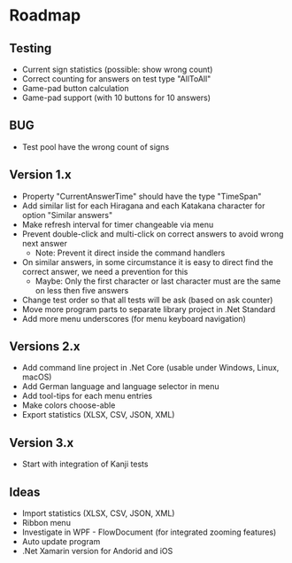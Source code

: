 ﻿# Roadmap

## Testing
* Current sign statistics (possible: show wrong count)
* Correct counting for answers on test type "AllToAll"
* Game-pad button calculation
* Game-pad support (with 10 buttons for 10 answers)

## BUG
* Test pool have the wrong count of signs

## Version 1.x
* Property "CurrentAnswerTime" should have the type "TimeSpan"
* Add similar list for each Hiragana and each Katakana character for option "Similar answers"
* Make refresh interval for timer changeable via menu
* Prevent double-click and multi-click on correct answers to avoid wrong next answer
  * Note: Prevent it direct inside the command handlers
* On similar answers, in some circumstance it is easy to direct find the correct answer, we need a prevention for this
  * Maybe: Only the first character or last character must are the same on less then five answers
* Change test order so that all tests will be ask (based on ask counter)
* Move more program parts to separate library project in .Net Standard
* Add more menu underscores (for menu keyboard navigation)

## Versions 2.x
* Add command line project in .Net Core (usable under Windows, Linux, macOS)
* Add German language and language selector in menu
* Add tool-tips for each menu entries
* Make colors choose-able
* Export statistics (XLSX, CSV, JSON, XML)

## Version 3.x
* Start with integration of Kanji tests

## Ideas
* Import statistics (XLSX, CSV, JSON, XML)
* Ribbon menu
* Investigate in WPF - FlowDocument (for integrated zooming features)
* Auto update program
* .Net Xamarin version for Andorid and iOS
